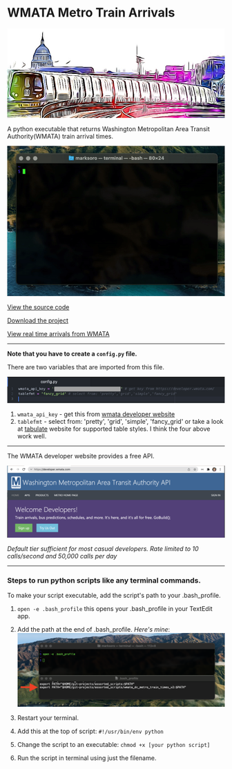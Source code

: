 # WMATA Metro Train Arrivals

![image](https://raw.githubusercontent.com/m-soro/wmata_dc_metro_train_times_v2/main/files/dc_metro_art.PNG)

A python executable that returns Washington Metropolitan Area Transit Authority(WMATA) train arrival times.

<span class="animate__animated animate__fadeInDown">![image](https://raw.githubusercontent.com/m-soro/wmata_dc_metro_train_times_v2/main/files/demo.gif)</span>

[View the source code](https://github.com/m-soro/wmata_dc_metro_train_times_v2/blob/main/metro)

[Download the project](https://github.com/m-soro/wmata_dc_metro_train_times_v2/archive/refs/heads/main.zip)

[View real time arrivals from WMATA](https://www.wmata.com/schedules/next-arrival/)


---

**Note that you have to create a `config.py` file.**

There are two variables that are imported from this file.

![image](https://raw.githubusercontent.com/m-soro/wmata_dc_metro_train_times_v2/main/files/config.png)

1. `wmata_api_key` - get this from [wmata developer website](https://developer.wmata.com/)
2. `tablefmt` - select from: 'pretty', 'grid', 'simple', 'fancy_grid' or take a look at [tabulate](https://pypi.org/project/tabulate/) website for supported table styles. I think the four above work well.

---

The WMATA developer website provides a free API.

[![image](https://raw.githubusercontent.com/m-soro/wmata_dc_metro_train_times_v2/main/files/wmatadevapi.png)](https://developer.wmata.com/)

*Default tier sufficient for most casual developers. Rate limited to 10 calls/second and 50,000 calls per day*

---

### Steps to run python scripts like any terminal commands.

To make your script executable, add the script's path to your .bash_profile.

1. `open -e .bash_profile` this opens your .bash_profile in your TextEdit app.

2. Add the path at the end of .bash_profile. *Here's mine*:
  ![image](https://raw.githubusercontent.com/m-soro/wmata_dc_metro_train_times_v2/main/files/exe.png)

3. Restart your terminal.

4. Add this at the top of script:
    `#!/usr/bin/env python`

5. Change the script to an executable:
    `chmod +x [your python script]`

6. Run the script in terminal using just the filename.
